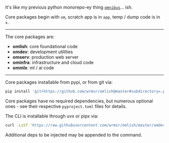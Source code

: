 It's like my previous python monorepo-ey thing [`omnibus`](https://github.com/wrmsr/omnibus/tree/wrmsr_exp_split)... ish.

Core packages begin with `om`, scratch app is in `app`, temp / dump code is in `x`.

----

The core packages are:

- **omlish**: core foundational code
- **omdev**: development utilities
- **omserv**: production web server
- **ominfra**: infrastructure and cloud code
- **ommlx**: ml / ai code

----

Core packages installable from pypi, or from git via:

```bash
pip install 'git+https://github.com/wrmsr/omlish@master#subdirectory=.pkg/<pkg>'
```

Core packages have no required dependencies, but numerous optional ones - see their respective `pyproject.toml` files for details.

The CLI is installable through uvx or pipx via:

```bash
curl -LsSf 'https://raw.githubusercontent.com/wrmsr/omlish/master/omdev/cli/install.py' | python3 -
```

Additional deps to be injected may be appended to the command.
